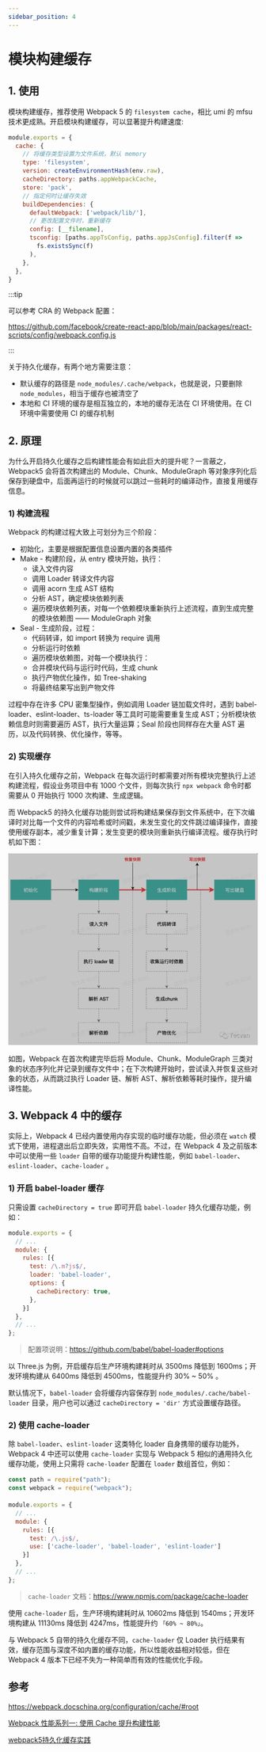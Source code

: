 ```yaml
---
sidebar_position: 4
---
```


# 模块构建缓存

## 1. 使用

模块构建缓存，推荐使用 Webpack 5 的 `filesystem cache`，相比 umi 的 mfsu 技术更成熟。开启模块构建缓存，可以显著提升构建速度:

```js
module.exports = {
  cache: {
    // 将缓存类型设置为文件系统，默认 memory
    type: 'filesystem',
    version: createEnvironmentHash(env.raw),
    cacheDirectory: paths.appWebpackCache,
    store: 'pack',
    // 指定何时让缓存失效
    buildDependencies: {
      defaultWebpack: ['webpack/lib/'],
      // 更改配置文件时，重新缓存
      config: [__filename],
      tsconfig: [paths.appTsConfig, paths.appJsConfig].filter(f =>
        fs.existsSync(f)
      ),
    },
  },
}
```

:::tip

可以参考 CRA 的 Webpack 配置：

https://github.com/facebook/create-react-app/blob/main/packages/react-scripts/config/webpack.config.js

:::

关于持久化缓存，有两个地方需要注意：

- 默认缓存的路径是 `node_modules/.cache/webpack`，也就是说，只要删除 `node_modules`，相当于缓存也被清空了
- 本地和 CI 环境的缓存是相互独立的，本地的缓存无法在 CI 环境使用。在 CI 环境中需要使用 CI 的缓存机制

## 2. 原理

为什么开启持久化缓存之后构建性能会有如此巨大的提升呢？一言蔽之，Webpack5 会将首次构建出的 Module、Chunk、ModuleGraph 等对象序列化后保存到硬盘中，后面再运行的时候就可以跳过一些耗时的编译动作，直接复用缓存信息。

### 1) 构建流程

Webpack 的构建过程大致上可划分为三个阶段：

- 初始化，主要是根据配置信息设置内置的各类插件
- Make - 构建阶段，从 entry 模块开始，执行：
  - 读入文件内容
  - 调用 Loader 转译文件内容
  - 调用 acorn 生成 AST 结构
  - 分析 AST，确定模块依赖列表
  - 遍历模块依赖列表，对每一个依赖模块重新执行上述流程，直到生成完整的模块依赖图 —— ModuleGraph 对象
- Seal - 生成阶段，过程：
  - 代码转译，如 import 转换为 require 调用
  - 分析运行时依赖
  - 遍历模块依赖图，对每一个模块执行：
  - 合并模块代码与运行时代码，生成 chunk
  - 执行产物优化操作，如 Tree-shaking
  - 将最终结果写出到产物文件

过程中存在许多 CPU 密集型操作，例如调用 Loader 链加载文件时，遇到 babel-loader、eslint-loader、ts-loader 等工具时可能需要重复生成 AST；分析模块依赖信息时则需要遍历 AST，执行大量运算；Seal 阶段也同样存在大量 AST 遍历，以及代码转换、优化操作，等等。

### 2) 实现缓存

在引入持久化缓存之前，Webpack 在每次运行时都需要对所有模块完整执行上述构建流程，假设业务项目中有 1000 个文件，则每次执行 `npx webpack` 命令时都需要从 0 开始执行 1000 次构建、生成逻辑。

而 Webpack5 的持久化缓存功能则尝试将构建结果保存到文件系统中，在下次编译时对比每一个文件的内容哈希或时间戳，未发生变化的文件跳过编译操作，直接使用缓存副本，减少重复计算；发生变更的模块则重新执行编译流程。缓存执行时机如下图：

![image](/img/webpack-file-system-cache.png)

如图，Webpack 在首次构建完毕后将 Module、Chunk、ModuleGraph 三类对象的状态序列化并记录到缓存文件中；在下次构建开始时，尝试读入并恢复这些对象的状态，从而跳过执行 Loader 链、解析 AST、解析依赖等耗时操作，提升编译性能。

## 3. Webpack 4 中的缓存

实际上，Webpack 4 已经内置使用内存实现的临时缓存功能，但必须在 `watch` 模式下使用，进程退出后立即失效，实用性不高。不过，在 Webpack 4 及之前版本中可以使用一些 `loader` 自带的缓存功能提升构建性能，例如 `babel-loader`、`eslint-loader`、`cache-loader` 。

### 1) 开启 babel-loader 缓存

只需设置 `cacheDirectory = true` 即可开启 `babel-loader` 持久化缓存功能，例如：

```js
module.exports = {
  // ...
  module: {
    rules: [{
      test: /\.m?js$/,
      loader: 'babel-loader',
      options: {
        cacheDirectory: true,
      },
    }]
  },
  // ...
};
```

> 配置项说明：https://github.com/babel/babel-loader#options

以 Three.js 为例，开启缓存后生产环境构建耗时从 3500ms 降低到 1600ms；开发环境构建从 6400ms 降低到 4500ms，性能提升约 30% ~ 50% 。

默认情况下，`babel-loader` 会将缓存内容保存到 `node_modules/.cache/babel-loader` 目录，用户也可以通过 `cacheDirectory = 'dir'` 方式设置缓存路径。

### 2) 使用 cache-loader

除 `babel-loader`、`eslint-loader` 这类特化 loader 自身携带的缓存功能外，Webpack 4 中还可以使用 `cache-loader` 实现与 Webpack 5 相似的通用持久化缓存功能，使用上只需将 `cache-loader` 配置在 `loader` 数组首位，例如：

```js
const path = require("path");
const webpack = require("webpack");

module.exports = {
  // ...
  module: {
    rules: [{
      test: /\.js$/,
      use: ['cache-loader', 'babel-loader', 'eslint-loader']
    }]
  },
  // ...
};
```

> `cache-loader` 文档：https://www.npmjs.com/package/cache-loader

使用 `cache-loader` 后，生产环境构建耗时从 10602ms 降低到 1540ms；开发环境构建从 11130ms 降低到 4247ms，性能提升约 `「60% ~ 80%」`。

与 Webpack 5 自带的持久化缓存不同，`cache-loader` 仅 Loader 执行结果有效，缓存范围与深度不如内置的缓存功能，所以性能收益相对较低，但在 Webpack 4 版本下已经不失为一种简单而有效的性能优化手段。

## 参考

https://webpack.docschina.org/configuration/cache/#root

[Webpack 性能系列一: 使用 Cache 提升构建性能](https://mp.weixin.qq.com/s/mpF6W-4dElu0UPed03oJQw)

[webpack5持久化缓存实践](https://juejin.cn/post/7055109923746611208)
